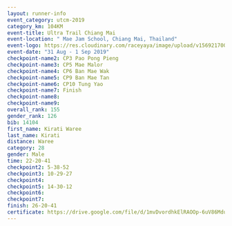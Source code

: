 ```yaml
---
layout: runner-info 
event_category: utcm-2019 
category_km: 104KM 
event-title: Ultra Trail Chiang Mai 
event-location: " Mae Jam School, Chiang Mai, Thailand" 
event-logo: https://res.cloudinary.com/raceyaya/image/upload/v1569217001/logo/ultra-trail-chiangmai_ay7efp.jpg 
event-date: "31 Aug - 1 Sep 2019" 
checkpoint-name2: CP3 Pao Pong Pieng 
checkpoint-name3: CP5 Mae Malor 
checkpoint-name4: CP6 Ban Mae Wak  
checkpoint-name5: CP9 Ban Mae Tan 
checkpoint-name6: CP10 Tung Yao 
checkpoint-name7: Finish 
checkpoint-name8: 
checkpoint-name9: 
overall_rank: 155
gender_rank: 126
bib: 14104
first_name: Kirati Waree
last_name: Kirati
distance: Waree
category: 28
gender: Male
time: 22-20-41
checkpoint2: 5-38-52
checkpoint3: 10-29-27
checkpoint4: 
checkpoint5: 14-30-12
checkpoint6: 
checkpoint7: 
finish: 26-20-41
certificate: https://drive.google.com/file/d/1mvDvordhkElRAOOp-6uV86MduFHIAuly/view?usp=sharing
---
```

